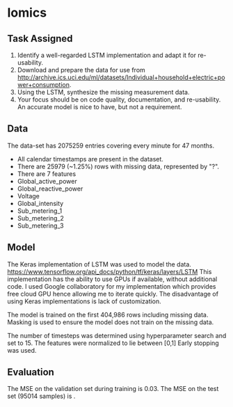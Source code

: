 # Iomics
## Task Assigned
1. Identify a well-regarded LSTM implementation and adapt it for re-usability.
2. Download and prepare the data for use from http://archive.ics.uci.edu/ml/datasets/Individual+household+electric+power+consumption.
3. Using the LSTM, synthesize the missing measurement data.
4. Your focus should be on code quality, documentation, and re-usability. An accurate model is nice to have, but not a requirement.

## Data
The data-set has 2075259 entries covering every minute for 47 months. 
* All calendar timestamps are present in the dataset.
* There are 25979 (~1.25%) rows with missing data, represented by "?".
* There are 7 features 
 * Global_active_power
 * Global_reactive_power
 * Voltage
 * Global_intensity
 * Sub_metering_1
 * Sub_metering_2
 * Sub_metering_3

## Model
The Keras implementation of LSTM was used to model the data.  
https://www.tensorflow.org/api_docs/python/tf/keras/layers/LSTM
This implementation has the ability to use GPUs if available, without additional code. I used Google collaboratory for my implementation which provides free cloud GPU hence allowing me to iterate quickly.
The disadvantage of using Keras implementations is lack of customization.

The model is trained on the first 404,986 rows including missing data. 
Masking is used to ensure the model does not train on the missing data. 

The number of timesteps was determined using hyperparameter search and set to 15.
The features were normalized to lie between [0,1]
Early stopping was used.

## Evaluation

The MSE on the validation set during training is 0.03.
The MSE on the test set (95014 samples) is . 
